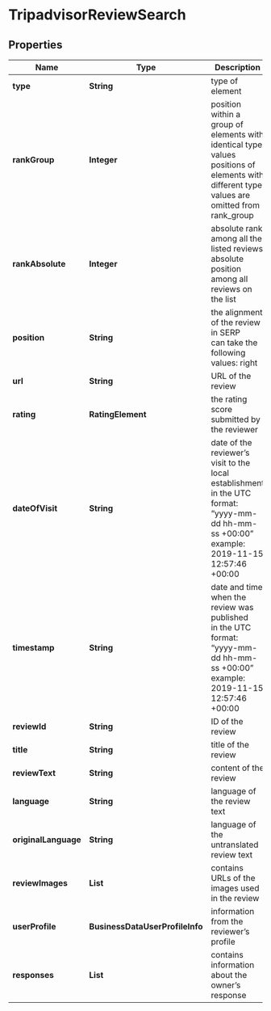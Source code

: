 # TripadvisorReviewSearch


## Properties

| Name | Type | Description | Notes |
|------------ | ------------- | ------------- | -------------|
**type** | **String** | type of element |[optional]|
**rankGroup** | **Integer** | position within a group of elements with identical type values<br>positions of elements with different type values are omitted from rank_group |[optional]|
**rankAbsolute** | **Integer** | absolute rank among all the listed reviews<br>absolute position among all reviews on the list |[optional]|
**position** | **String** | the alignment of the review in SERP<br>can take the following values: right |[optional]|
**url** | **String** | URL of the review |[optional]|
**rating** | **RatingElement** | the rating score submitted by the reviewer |[optional]|
**dateOfVisit** | **String** | date of the reviewer’s visit to the local establishment<br>in the UTC format: “yyyy-mm-dd hh-mm-ss +00:00”<br>example:<br>2019-11-15 12:57:46 +00:00 |[optional]|
**timestamp** | **String** | date and time when the review was published<br>in the UTC format: “yyyy-mm-dd hh-mm-ss +00:00”<br>example:<br>2019-11-15 12:57:46 +00:00 |[optional]|
**reviewId** | **String** | ID of the review |[optional]|
**title** | **String** | title of the review |[optional]|
**reviewText** | **String** | content of the review |[optional]|
**language** | **String** | language of the review text |[optional]|
**originalLanguage** | **String** | language of the untranslated review text |[optional]|
**reviewImages** | **List<ImageUrlInfo>** | contains URLs of the images used in the review |[optional]|
**userProfile** | **BusinessDataUserProfileInfo** | information from the reviewer’s profile |[optional]|
**responses** | **List<ReviewResponseItemInfo>** | contains information about the owner’s response |[optional]|